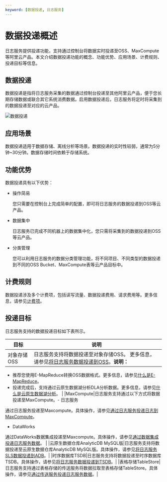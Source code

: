 ```yaml
---
keyword: [数据投递, 日志服务]
---
```


# 数据投递概述

日志服务提供投递功能，支持通过控制台将数据实时投递至OSS、MaxCompute等阿里云产品。本文介绍数据投递功能的概念、功能优势、应用场景、计费规则、投递目标等信息。

## 数据投递

数据投递是指将日志服务采集的数据通过控制台投递至其他阿里云产品，便于您长期存储数据或联合其它系统消费数据。启用数据投递后，日志服务将定时将采集到的数据投递至对应的云产品。

![数据投递](https://static-aliyun-doc.oss-accelerate.aliyuncs.com/assets/img/zh-CN/2879244261/p286400.png)

## 应用场景

数据投递适用于数据存储、离线分析等场景。数据投递的实时性较弱，通常为5分钟~30分钟。数据存储时间依赖于存储系统。

## 功能优势

数据投递具有以下优势：

-   操作简易

    您只需要在控制台上完成简单的配置，即可将日志服务的数据投递到OSS等云产品。

-   数据集中

    日志服务已完成不同机器上的数据集中化，您只需将采集到的数据投递到OSS等云产品。

-   分类管理

    您可以利用日志服务的数据分类管理功能，将不同项目、不同类型的数据投递到不同的OSS Bucket、MaxCompute表等云产品目标中。


## 计费规则

数据投递涉及多个计费项，包括读写流量、数据投递费用、请求费用等。更多信息，请参见[计费项](/cn.zh-CN/产品计费/计费项.md)。

## 投递目标

日志服务支持的数据投递目标如下表所示。

|目标|说明|
|--|--|
|对象存储OSS|日志服务支持将数据投递至对象存储OSS。 更多信息，请参见[将日志服务数据投递到OSS](/cn.zh-CN/消费与投递/数据投递/投递日志到OSS/将日志服务数据投递到OSS.md)。**说明：**

-   推荐您使用E-MapReduce转换OSS数据格式。更多信息，请参见[什么是E-MapReduce](/cn.zh-CN/产品简介/什么是E-MapReduce.md)。
-   投递完成后，支持通过云原生数据湖分析DLA分析数据。更多信息，请参见[什么是云原生数据湖分析]()。 |
|MaxCompute|日志服务支持通过以下方式将数据投递至MaxCompute。-   日志服务

通过日志服务投递至Maxcompute。具体操作，请参见[通过日志服务投递日志到MaxCompute](/cn.zh-CN/消费与投递/数据投递/通过日志服务投递日志到MaxCompute.md)。

-   DataWorks

通过DataWorks数据集成投递至Maxcompute。具体操作，请参见[通过数据集成投递日志服务数据]()。 |
|云原生数据仓库AnalyticDB MySQL版|日志服务支持将数据投递至云原生数据仓库AnalyticDB MySQL版。具体操作，请参见[将日志服务SLS数据投递到ADB]()。|
|时序数据库TSDB|日志服务支持将数据投递至时序数据库TSDB。具体操作，请参见[将日志服务数据投递到TSDB](/cn.zh-CN/消费与投递/数据投递/将日志服务数据投递到TSDB.md)。|
|表格存储TableStore|日志服务支持通过表格存储的传送服务将数据拉取至表格存储TableStore。具体操作，请参见[通过传送服务投递日志服务数据]()。|


